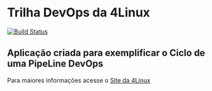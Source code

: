 # Trilha DevOps da 4Linux

<!-- Altere a Flag abaixo com sua URL do Travis -->
[![Build Status](https://travis-ci.org/bryanlima21/DevOpsLab-HelloWorld.svg?branch=master)](https://travis-ci.org/bryanlima21/DevOpsLab-HelloWorld)

## Aplicação criada para exemplificar o Ciclo de uma PipeLine DevOps


Para maiores informações acesse o [Site da 4Linux](https://www.4linux.com.br/cursos/devops)
